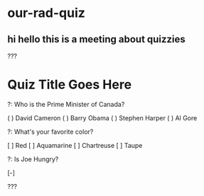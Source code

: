 # our-rad-quiz

## hi hello this is a meeting about quizzies

???

# Quiz Title Goes Here

?: Who is the Prime Minister of Canada?

( ) David Cameron
( ) Barry Obama
( ) Stephen Harper
( ) Al Gore

?: What's your favorite color?

[ ] Red
[ ] Aquamarine
[ ] Chartreuse
[ ] Taupe

?: Is Joe Hungry?

[-]

???
